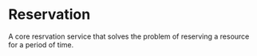 # Reservation

A core resrvation service that solves the problem of reserving a resource for a period of time.
